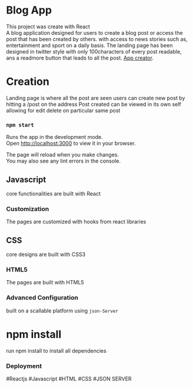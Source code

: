 # Blog App

This project was create with React  
A blog application designed for users to create a blog post or access the post that has been created by others. 
with access to news stories such as, entertainment and sport on a daily basis. 
The landing page has been designed in twitter style with only 100characters of every post readable, 
ans a readmore button that leads to all the post.
[App creator](https://github.com/olakunle.kay/).

# Creation

Landing page is where all the post are seen
users can create new post by hitting a /post on the address 
Post created can be viewed in its own self allowing for edit delete on particular same post 

### `npm start`

Runs the app in the development mode.\
Open [http://localhost:3000](http://localhost:3000) to view it in your browser.

The page will reload when you make changes.\
You may also see any lint errors in the console.

## Javascript

core functionalities are built with React


### Customization

The pages are customized with hooks from react libraries

## CSS

core designs are built with CSS3


### HTML5

The pages are built with HTML5


### Advanced Configuration
built on a scallable platform using `json-Server`

# npm install

run npm install to install all dependencies

### Deployment

#Reactjs
#Javascript 
#HTML 
#CSS
#JSON SERVER

